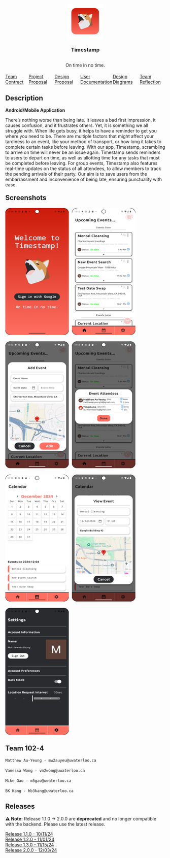 <style>
#readme-top {
    display: flex;
    flex-direction: column;
    justify-content: space-between;
    align-items: center;
    margin-top: 50px;
}

#readme-top div {
    display: flex;
    justify-content: space-between;
    margin-top: 5px;
    padding: 0 20px 0 20px;
    width: 100%;
}

#screenshots {
    display: flex;
    flex-wrap: wrap;
    margin-top: 20px;
    column-gap: 10px;
    row-gap: 20px;
}
</style>

<div id="readme-top">
    <img src="/assets/applogo.png" alt="Logo" width="110" height="110">
    <h3>Timestamp</h3>
    <p>On time in no time.</p>
    <div>
        <a href="https://git.uwaterloo.ca/mw2auyeu/team102-4/-/wikis/Team-Contract">Team Contract</a>
        <a href="https://git.uwaterloo.ca/mw2auyeu/team102-4/-/wikis/Project-Proposal">Project Proposal</a>
        <a href="https://git.uwaterloo.ca/mw2auyeu/team102-4/-/wikis/design-proposal">Design Proposal</a>
        <a href="https://git.uwaterloo.ca/mw2auyeu/team102-4/-/wikis/User-Documentation">User Documentation</a>
        <a href="https://git.uwaterloo.ca/mw2auyeu/team102-4/-/wikis/Design-Diagrams">Design Diagrams</a>
        <a href="https://git.uwaterloo.ca/mw2auyeu/team102-4/-/wikis/Team-Reflection">Team Reflection</a>
    </div>
</div>

## Description

**Android/Mobile Application**

There’s nothing worse than being late. It leaves a bad first impression, it causes confusion, and it frustrates others. Yet, it is something we all struggle with. When life gets busy, it helps to have a reminder to get you where you need to be. There are multiple factors that might affect your tardiness to an event, like your method of transport, or how long it takes to complete certain tasks before leaving. With our app, Timestamp, scrambling to arrive on time will never be an issue again. Timestamp sends reminders to users to depart on time, as well as allotting time for any tasks that must be completed before leaving. For group events, Timestamp also features real-time updates on the status of all attendees, to allow members to track the pending arrivals of their party. Our aim is to save users from the embarrassment and inconvenience of being late, ensuring punctuality with ease.

## Screenshots

<div id="screenshots">
    <img src="/assets/readme/loginpage.png" alt="Login Page" width="200" height="400">
    <img src="/assets/readme/events-screen.png" alt="Events Screen" width="200" height="400">
    <img src="/assets/readme/add-event-modal.png" alt="Add Event Modal" width="200" height="400">
    <img src="/assets/readme/invite-users-page.png" alt="Invite Users Page" width="200" height="400">
    <img src="/assets/readme/calendarpage.png" alt="Calendar Page" width="200" height="400">
    <img src="/assets/readme/view-event-modal.png" alt="View Event Page" width="200" height="400">
    <img src="/assets/readme/settings.png" alt="Settings" width="200" height="400">
</div>

## Team 102-4

    Matthew Au-Yeung - mw2auyeu@uwaterloo.ca

    Vanessa Wong - vm2wong@uwaterloo.ca

    Mike Gao - m5gao@uwaterloo.ca

    BK Kang - hb3kang@uwaterloo.ca

## Releases

**⚠️ Note:** Release 1.1.0 -> 2.0.0 are **deprecated** and no longer compatible with the backend. Please use the latest release.

[Release 1.1.0 - 10/11/24](https://git.uwaterloo.ca/mw2auyeu/team102-4/-/wikis/Version-1-1-0-Release)  
[Release 1.2.0 - 11/01/24](https://git.uwaterloo.ca/mw2auyeu/team102-4/-/wikis/Version-1.2.0-Release-Notes)  
[Release 1.3.0 - 11/15/24](https://git.uwaterloo.ca/mw2auyeu/team102-4/-/wikis/Version-1.3.0-Release-Notes)  
[Release 2.0.0 - 12/03/24](https://git.uwaterloo.ca/mw2auyeu/team102-4/-/wikis/Version-2.0.0-Release-Notes)
